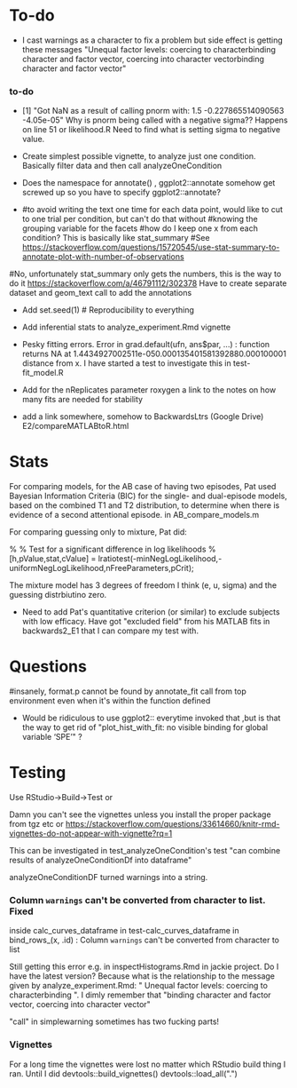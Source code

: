 # To-do

* I cast warnings as a character to fix a problem but side effect is getting these messages 
"Unequal factor levels: coercing to characterbinding character and factor vector, coercing into character vectorbinding character and factor vector"


### to-do

* [1] "Got NaN as a result of calling pnorm with: 1.5 -0.227865514090563 -4.05e-05"
Why is pnorm being called with a negative sigma??
Happens on line 51 or likelihood.R
Need to find what is setting sigma to negative value.

* Create simplest possible vignette, to analyze just one condition. Basically filter data and then call analyzeOneCondition

* Does the namespace for annotate()  , ggplot2::annotate somehow get screwed up so you have to specify ggplot2::annotate?

*   #to avoid writing the text one time for each data point, would like to cut to one trial per condition, but can't do that without
  #knowing the grouping variable for the facets
  #how do I keep one x from each condition? This is basically like stat_summary
  #See https://stackoverflow.com/questions/15720545/use-stat-summary-to-annotate-plot-with-number-of-observations

  #No, unfortunately stat_summary only gets the numbers, this is the way to do it https://stackoverflow.com/a/46791112/302378
  Have to create separate dataset and geom_text call to add the annotations
  
*  Add   set.seed(1) # Reproducibility
to everything

* Add inferential stats to analyze_experiment.Rmd vignette

* Pesky fitting errors.  Error in grad.default(ufn, ans$par, ...) : 
  function returns NA at 1.4434927002511e-050.000135401581392880.000100001 distance from x. I have started a test to investigate this in test-fit_model.R



* Add for the nReplicates parameter roxygen a link to the notes on how many fits are needed for stability 

* add a link somewhere, somehow to BackwardsLtrs (Google Drive) E2/compareMATLABtoR.html 

# Stats

For comparing models, for the AB case of having two episodes, Pat used Bayesian Information Criteria (BIC) for the single- and dual-episode models, based on the combined T1 and T2 distribution, to determine when there is evidence of a second attentional episode.  in AB_compare_models.m

For comparing guessing only to mixture, Pat did:

%         % Test for a significant difference in log likelihoods
%         [h,pValue,stat,cValue] = lratiotest(-minNegLogLikelihood,-uniformNegLogLikelihood,nFreeParameters,pCrit);

The mixture model has 3 degrees of freedom I think (e, u, sigma) and the guessing distrbiutino zero.
    
* Need to add Pat's quantitative criterion (or similar) to exclude subjects with low efficacy. Have got "excluded field" from his MATLAB fits in backwards2_E1 that I can compare my test with.

# Questions

#insanely, format.p cannot be found by annotate_fit call from top environment even when it's within the function defined

* Would be ridiculous to use ggplot2:: everytime invoked that ,but is that the way to get rid of "plot_hist_with_fit: no visible binding for global variable ‘SPE’" ?

# Testing

Use RStudio->Build->Test or 

Damn you can't see the vignettes unless you install the proper package from tgz etc or
https://stackoverflow.com/questions/33614660/knitr-rmd-vignettes-do-not-appear-with-vignette?rq=1

This can be investigated in test_analyzeOneCondition's test "can combine results of analyzeOneConditionDf into dataframe"

analyzeOneConditionDF turned warnings into a string.

###   Column `warnings` can't be converted from character to list. Fixed

inside calc_curves_dataframe in test-calc_curves_dataframe
in bind_rows_(x, .id) : 
  Column `warnings` can't be converted from character to list
  
Still getting this error e.g. in inspectHistograms.Rmd in jackie project. Do I have the latest version?  Because what is the relationship to the message given by analyze_experiment.Rmd: " Unequal factor levels: coercing to characterbinding ". I dimly remember that 
"binding character and factor vector, coercing into character vector"

"call" in simplewarning sometimes has two fucking parts!

### Vignettes

For a long time the vignettes were lost no matter which RStudio build thing I ran. Until I did
devtools::build_vignettes()
devtools::load_all(".")